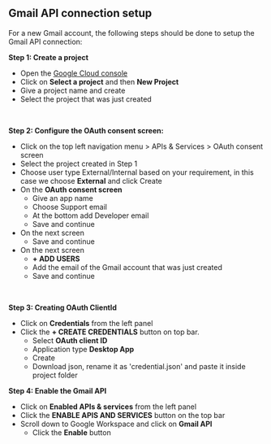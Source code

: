 ## Gmail API connection setup

For a new Gmail account, the following steps should be done to setup the Gmail API connection:

**Step 1: Create a project**
- Open the [Google Cloud console](https://console.cloud.google.com/)
- Click on **Select a project** and then **New Project**
- Give a project name and create
- Select the project that was just created

<br>

**Step 2: Configure the OAuth consent screen:**
<br>
- Click on the top left navigation menu > APIs & Services > OAuth consent screen
- Select the project created in Step 1
- Choose user type External/Internal based on your requirement, in this case we choose **External** and click Create
- On the **OAuth consent screen**
    - Give an app name
    - Choose Support email
    - At the bottom add Developer email
    - Save and continue
- On the next screen
    - Save and continue
- On the next screen
    - **+ ADD USERS**
    - Add the email of the Gmail account that was just created 
    - Save and continue

<br>

**Step 3: Creating OAuth ClientId**
- Click on **Credentials** from the left panel
- Click the **+ CREATE CREDENTIALS** button on top bar.
    - Select **OAuth client ID**
    - Application type **Desktop App**
    - Create
    - Download json, rename it as 'credential.json' and paste it inside project folder

**Step 4: Enable the Gmail API**
- Click on **Enabled APIs & services** from the left panel
- Click the **ENABLE APIS AND SERVICES** button on the top bar
- Scroll down to Google Workspace and click on **Gmail API**
    - Click the **Enable** button